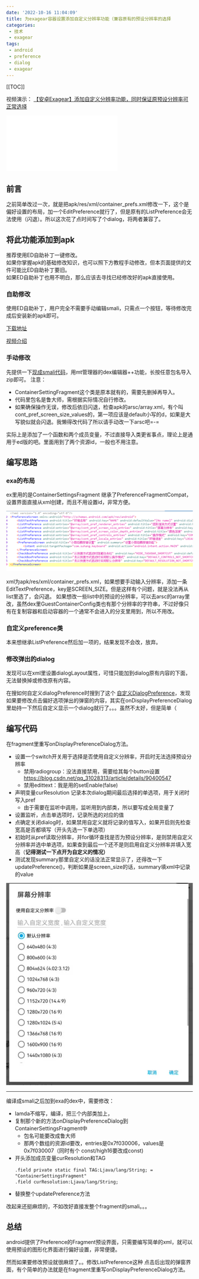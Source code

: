 ```yaml
---
date: '2022-10-16 11:04:09'
title: 为exagear容器设置添加自定义分辨率功能（兼容原有的预设分辨率的选择
categories: 
 - 技术
 - exagear
tags:
 - android
 - preference
 - dialog
 - exagear
---
```


[[TOC]]

视频演示：
[【安卓Exagear】添加自定义分辨率功能，同时保证原预设分辨率可正常选择](https://www.bilibili.com/video/BV1BG4y1p7T6)
<iframe src="//player.bilibili.com/player.html?aid=816524122&bvid=BV1BG4y1p7T6&cid=862695941&page=1" scrolling="no" border="0" frameborder="no" framespacing="0" allowfullscreen="true"> </iframe>

## 前言
之前简单改过一次，就是把apk/res/xml/container_prefs.xml修改一下，这个是偏好设置的布局，加一个EditPreference就行了，但是原有的ListPreference会无法使用（闪退）。所以这次花了点时间写了个dialog，将两者兼容了。

## 将此功能添加到apk
推荐使用ED自助补丁一键修改。\
如果你掌握apk的基础修改知识，也可以照下方教程手动修改，但本页面提供的文件可能比ED自助补丁要旧。\
如果ED自助补丁也用不明白，那么应该去寻找已经修改好的apk直接使用。

### 自助修改
使用ED自助补丁，用户完全不需要手动编辑smali，只需点一个按钮，等待修改完成后安装新的apk即可。

[下载地址](https://github.com/ewt45/EDPatch/releases)

[视频介绍](https://www.bilibili.com/video/BV1mY411X7Nn/)
<!-- :::warning
以下的修改示例代码，包名使用鲁大师包名`Lcom/ludashi/benchmark/`，请注意根据实际情况自行调整。
::: -->
### 手动修改
先提供一下[现成smali代码](https://wwn.lanzout.com/iEcpl0dxmyqj)，用mt管理器的dex编辑器++功能，长按任意包名导入zip即可。
注意：
- ContainerSettingFragment这个类是原本就有的，需要先删掉再导入。
- 代码里包名是鲁大师，需根据实际情况自行修改。
- 如果确保操作无误，修改后依旧闪退，检查apk的arsc/array.xml，有个叫cont_pref_screen_size_values的，第一项应该是default小写的d，如果是大写貌似就会闪退。我懒得改代码了所以请手动改一下arsc吧=-=

实际上是添加了一个函数和两个成员变量，不过直接导入类更省事点，理论上是通用于ed版的吧。里面用到了两个资源id，一般也不用注意。

## 编写思路
### exa的布局
ex里用的是ContainerSettingsFragment 继承了PreferenceFragmentCompat，设置界面直接从xml创建，而且不用设置id，非常方便。

![图1](./res/1.png)

xml为apk/res/xml/container_prefs.xml，如果想要手动输入分辨率，添加一条EditTextPreference，key是SCREEN_SIZE。但是这样有个问题，就是没法再从list里选了，会闪退。
如果想改一些list中的预设的分辨率，可以去arsc的array里改，虽然dex里GuestContainerConfig类也有那个分辨率的字符串，不过好像只有在复制容器和启动容器的一个通常不会进入的分支里用到，所以不用改。

### 自定义preference类
本来想继承ListPreference然后加一项的，结果发现不会改，放弃。

### 修改弹出的dialog
发现可以在xml里设置dialogLayout属性，可惜只能加到dialog原有内容的下面，无法替换掉或修改原有内容。

在搜如何自定义dialogPreference时搜到了这个 [自定义DialogPreference](http://i.lckiss.com/?p=386)，发现如果要修改点击偏好选项弹出的弹窗的内容，其实在onDisplayPreferenceDialog里劫持一下然后自定义显示一个dialog就行了。。。虽然不太好，但是简单（ 
## 编写代码
在fragment里重写onDisplayPreferenceDialog方法。
- 设置一个switch开关用于选择是否使用自定义分辨率，开启时无法选择预设分辨率
	- 禁用radiogroup：没法直接禁用，需要给其每个button设置  https://blog.csdn.net/qq_31028313/article/details/90400547
	- 禁用edittext：我是用的setEnable(false)
- 声明变量curResolution 记录本次dialog期间最后选择的单选项，用于关闭时写入pref
	- 由于需要在监听中调用，监听用到内部类，所以要写成全局变量了
- 设置监听，点击单选项时，记录所选的对应的值
- 点确定关闭dialog时，如果禁用自定义就将记录的值写入，如果开启则先检查宽高是否都填写（开头先选一下单选项）
- 初始时从pref读取分辨率，并for循环查找是否为预设分辨率，是则禁用自定义分辨率并选中单选项，如果查到最后一个还不是则启用自定义分辨率并填入宽高（**记得测试一下点开为自定义的情况）**
- 测试发现summary那里自定义的话没法正常显示了，还得改一下updatePreference()，判断如果是screen_size的话，summary填xml中记录的value

![图2](./res/2.png)

----
编译成smali之后加到exa的dex中，需要修改：
- lamda不缩写，编译，把三个内部类加上，
- 复制那个新的方法onDisplayPreferenceDialog到ContainerSettingsFragment中
	- 包名可能要改成鲁大师
	- 那两个数组的资源id要改，entries是0x7f030006，values是0x7f030007（同时有个    const/high16要改成const)
- 开头添加成员变量curResolution和TAG
	```
	.field private static final TAG:Ljava/lang/String; = "ContainerSettingsFragment"
	.field curResolution:Ljava/lang/String;
	```
- 替换整个updatePreference方法

改起来还挺麻烦的，不如改好直接发整个fragment的smali。。。
## 总结
android提供了Preference的Fragment预设界面，只需要编写简单的xml，就可以使用预设的图形化界面进行偏好设置，非常便捷。

然而如果要修改预设就很麻烦了。。修改ListPreference这种 点击后出现的弹窗界面，有个简单的办法就是在fragment里重写onDisplayPreferenceDialog方法。